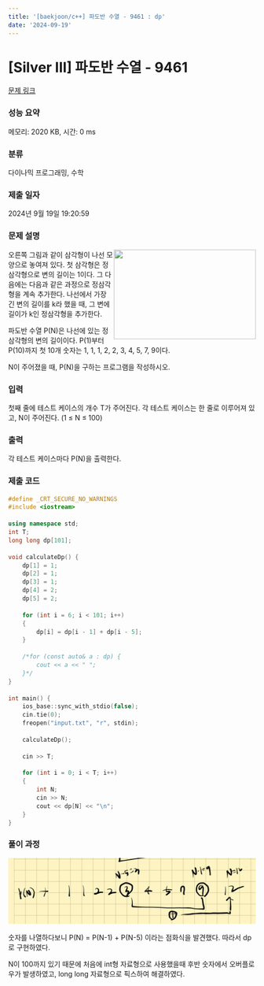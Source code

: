 ```yaml
---
title: '[baekjoon/c++] 파도반 수열 - 9461 : dp'
date: '2024-09-19'
---
```

# [Silver III] 파도반 수열 - 9461 

[문제 링크](https://www.acmicpc.net/problem/9461) 

### 성능 요약

메모리: 2020 KB, 시간: 0 ms

### 분류

다이나믹 프로그래밍, 수학

### 제출 일자

2024년 9월 19일 19:20:59

### 문제 설명

<p><img alt="" src="https://www.acmicpc.net/upload/images/pandovan.png" style="float:right; height:182px; width:289px">오른쪽 그림과 같이 삼각형이 나선 모양으로 놓여져 있다. 첫 삼각형은 정삼각형으로 변의 길이는 1이다. 그 다음에는 다음과 같은 과정으로 정삼각형을 계속 추가한다. 나선에서 가장 긴 변의 길이를 k라 했을 때, 그 변에 길이가 k인 정삼각형을 추가한다.</p>

<p>파도반 수열 P(N)은 나선에 있는 정삼각형의 변의 길이이다. P(1)부터 P(10)까지 첫 10개 숫자는 1, 1, 1, 2, 2, 3, 4, 5, 7, 9이다.</p>

<p>N이 주어졌을 때, P(N)을 구하는 프로그램을 작성하시오.</p>

### 입력 

 <p>첫째 줄에 테스트 케이스의 개수 T가 주어진다. 각 테스트 케이스는 한 줄로 이루어져 있고, N이 주어진다. (1 ≤ N ≤ 100)</p>

### 출력 

 <p>각 테스트 케이스마다 P(N)을 출력한다.</p>

### 제출 코드
```cpp
#define _CRT_SECURE_NO_WARNINGS
#include <iostream>

using namespace std;
int T;
long long dp[101];

void calculateDp() {
	dp[1] = 1;
	dp[2] = 1;
	dp[3] = 1;
	dp[4] = 2;
	dp[5] = 2;

	for (int i = 6; i < 101; i++)
	{
		dp[i] = dp[i - 1] + dp[i - 5];
	}
	
	/*for (const auto& a : dp) {
		cout << a << " ";
	}*/
}

int main() {
	ios_base::sync_with_stdio(false);
	cin.tie(0);
	freopen("input.txt", "r", stdin);

	calculateDp();

	cin >> T;

	for (int i = 0; i < T; i++)
	{
		int N;
		cin >> N;
		cout << dp[N] << "\n";
	}
}
```

### 풀이 과정
![alt text](Screenshot_20240919-192234_EDIT_1726741366194.png)

숫자를 나열하다보니 P(N) = P(N-1) + P(N-5) 이라는 점화식을 발견했다. 따라서 dp로 구현하였다.

N이 100까지 있기 때문에 처음에 int형 자료형으로 사용했을때 후반 숫자에서 오버플로우가 발생하였고,
long long 자료형으로 픽스하여 해결하였다.

